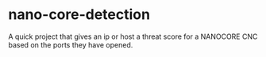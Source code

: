 # nano-core-detection
A quick project that gives an ip or host a threat score for a NANOCORE CNC based on the ports they have opened.
